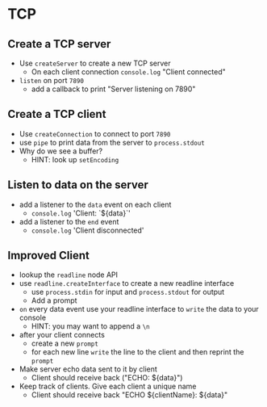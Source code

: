 # TCP

## Create a TCP server

* Use `createServer` to create a new TCP server
  * On each client connection `console.log` "Client connected"
* `listen` on port `7890`
  * add a callback to print "Server listening on 7890"

## Create a TCP client

* Use `createConnection` to connect to port `7890`
* use `pipe` to print data from the server to
  `process.stdout`
* Why do we see a buffer? 
  * HINT: look up `setEncoding`

## Listen to data on the server

* add a listener to the `data` event on each client
  * `console.log` 'Client: \`${data}\`'
* add a listener to the `end` event
  * `console.log` 'Client disconnected'

## Improved Client

* lookup the `readline` node API
* use `readline.createInterface` to create a new readline
  interface
  * use `process.stdin` for input and `process.stdout` for
    output
  * Add a prompt
* `on` every data event use your readline interface to
  `write` the data to your console
  * HINT: you may want to append a `\n`
* after your client connects
  * create a new `prompt`
  * for each new line `write` the line to the client and
    then reprint the `prompt`
* Make server echo data sent to it by client
  * Client should receive back ("ECHO: ${data}")
* Keep track of clients. Give each client a unique name
  * Client should receive back "ECHO ${clientName}: ${data}"
